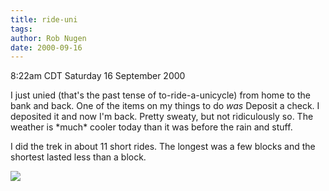 ```yaml
---
title: ride-uni
tags: 
author: Rob Nugen
date: 2000-09-16
---
```


<title></title>
<p class=date>8:22am CDT Saturday 16 September 2000

<p>I just unied (that's the past tense of to-ride-a-unicycle) from
home to the bank and back.  One of the items on my things to do
<em>was</em> Deposit a check.  I deposited it and now I'm back.
Pretty sweaty, but not ridiculously so.  The weather is *much* cooler
today than it was before the rain and stuff.

<p>I did the trek in about 11 short rides.  The longest was a few
blocks and the shortest lasted less than a block.

<p><img src='/images/rob/wL-ROB.gif'>

